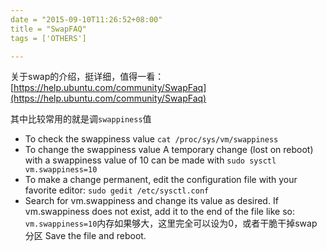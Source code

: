 ```yaml
---
date = "2015-09-10T11:26:52+08:00"
title = "SwapFAQ"
tags = ['OTHERS']

---
```

关于swap的介绍，挺详细，值得一看：
[https://help.ubuntu.com/community/SwapFaq](https://help.ubuntu.com/community/SwapFaq)

其中比较常用的就是调`swappiness`值

- To check the swappiness value
`cat /proc/sys/vm/swappiness`
- To change the swappiness value A temporary change (lost on reboot) with a swappiness value of 10 can be made with
`sudo sysctl vm.swappiness=10`
- To make a change permanent, edit the configuration file with your favorite editor:
`sudo gedit /etc/sysctl.conf`
-  Search for vm.swappiness and change its value as desired. If vm.swappiness does not exist, add it to the end of the file like so:
`vm.swappiness=10`内存如果够大，这里完全可以设为0，或者干脆干掉swap分区
Save the file and reboot.

